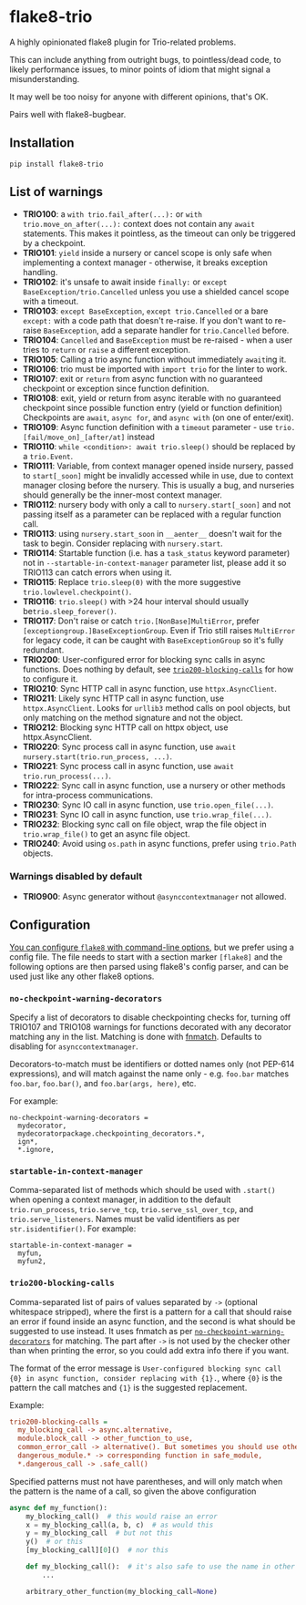 # flake8-trio

A highly opinionated flake8 plugin for Trio-related problems.

This can include anything from outright bugs, to pointless/dead code,
to likely performance issues, to minor points of idiom that might signal
a misunderstanding.

It may well be too noisy for anyone with different opinions, that's OK.

Pairs well with flake8-bugbear.

## Installation

```console
pip install flake8-trio
```

## List of warnings

- **TRIO100**: a `with trio.fail_after(...):` or `with trio.move_on_after(...):`
  context does not contain any `await` statements.  This makes it pointless, as
  the timeout can only be triggered by a checkpoint.
- **TRIO101**: `yield` inside a nursery or cancel scope is only safe when implementing a context manager - otherwise, it breaks exception handling.
- **TRIO102**: it's unsafe to await inside `finally:` or `except BaseException/trio.Cancelled` unless you use a shielded
  cancel scope with a timeout.
- **TRIO103**: `except BaseException`, `except trio.Cancelled` or a bare `except:` with a code path that doesn't re-raise. If you don't want to re-raise `BaseException`, add a separate handler for `trio.Cancelled` before.
- **TRIO104**: `Cancelled` and `BaseException` must be re-raised - when a user tries to `return` or `raise` a different exception.
- **TRIO105**: Calling a trio async function without immediately `await`ing it.
- **TRIO106**: trio must be imported with `import trio` for the linter to work.
- **TRIO107**: exit or `return` from async function with no guaranteed checkpoint or exception since function definition.
- **TRIO108**: exit, yield or return from async iterable with no guaranteed checkpoint since possible function entry (yield or function definition)
  Checkpoints are `await`, `async for`, and `async with` (on one of enter/exit).
- **TRIO109**: Async function definition with a `timeout` parameter - use `trio.[fail/move_on]_[after/at]` instead
- **TRIO110**: `while <condition>: await trio.sleep()` should be replaced by a `trio.Event`.
- **TRIO111**: Variable, from context manager opened inside nursery, passed to `start[_soon]` might be invalidly accessed while in use, due to context manager closing before the nursery. This is usually a bug, and nurseries should generally be the inner-most context manager.
- **TRIO112**: nursery body with only a call to `nursery.start[_soon]` and not passing itself as a parameter can be replaced with a regular function call.
- **TRIO113**: using `nursery.start_soon` in `__aenter__` doesn't wait for the task to begin. Consider replacing with `nursery.start`.
- **TRIO114**: Startable function (i.e. has a `task_status` keyword parameter) not in `--startable-in-context-manager` parameter list, please add it so TRIO113 can catch errors when using it.
- **TRIO115**: Replace `trio.sleep(0)` with the more suggestive `trio.lowlevel.checkpoint()`.
- **TRIO116**: `trio.sleep()` with >24 hour interval should usually be`trio.sleep_forever()`.
- **TRIO117**: Don't raise or catch `trio.[NonBase]MultiError`, prefer `[exceptiongroup.]BaseExceptionGroup`. Even if Trio still raises `MultiError` for legacy code, it can be caught with `BaseExceptionGroup` so it's fully redundant.
- **TRIO200**: User-configured error for blocking sync calls in async functions. Does nothing by default, see [`trio200-blocking-calls`](#trio200-blocking-calls) for how to configure it.
- **TRIO210**: Sync HTTP call in async function, use `httpx.AsyncClient`.
- **TRIO211**: Likely sync HTTP call in async function, use `httpx.AsyncClient`. Looks for `urllib3` method calls on pool objects, but only matching on the method signature and not the object.
- **TRIO212**: Blocking sync HTTP call on httpx object, use httpx.AsyncClient.
- **TRIO220**: Sync process call in async function, use `await nursery.start(trio.run_process, ...)`.
- **TRIO221**: Sync process call in async function, use `await trio.run_process(...)`.
- **TRIO222**: Sync call in async function, use a nursery or other methods for intra-process communications.
- **TRIO230**: Sync IO call in async function, use `trio.open_file(...)`.
- **TRIO231**: Sync IO call in async function, use `trio.wrap_file(...)`.
- **TRIO232**: Blocking sync call on file object, wrap the file object in `trio.wrap_file()` to get an async file object.
- **TRIO240**: Avoid using `os.path` in async functions, prefer using `trio.Path` objects.


### Warnings disabled by default
- **TRIO900**: Async generator without `@asynccontextmanager` not allowed.

## Configuration
[You can configure `flake8` with command-line options](https://flake8.pycqa.org/en/latest/user/configuration.html),
but we prefer using a config file. The file needs to start with a section marker `[flake8]` and the following options are then parsed using flake8's config parser, and can be used just like any other flake8 options.

### `no-checkpoint-warning-decorators`
Specify a list of decorators to disable checkpointing checks for, turning off TRIO107 and TRIO108 warnings for functions decorated with any decorator matching any in the list. Matching is done with [fnmatch](https://docs.python.org/3/library/fnmatch.html). Defaults to disabling for `asynccontextmanager`.

Decorators-to-match must be identifiers or dotted names only (not PEP-614 expressions), and will match against the name only - e.g. `foo.bar` matches `foo.bar`, `foo.bar()`, and `foo.bar(args, here)`, etc.

For example:
```
no-checkpoint-warning-decorators =
  mydecorator,
  mydecoratorpackage.checkpointing_decorators.*,
  ign*,
  *.ignore,
```


### `startable-in-context-manager`
Comma-separated list of methods which should be used with `.start()` when opening a context manager,
in addition to the default `trio.run_process`, `trio.serve_tcp`, `trio.serve_ssl_over_tcp`, and
`trio.serve_listeners`.  Names must be valid identifiers as per `str.isidentifier()`. For example:
```
startable-in-context-manager =
  myfun,
  myfun2,
```

### `trio200-blocking-calls`
Comma-separated list of pairs of values separated by `->` (optional whitespace stripped), where the first is a pattern for a call that should raise an error if found inside an async function, and the second is what should be suggested to use instead. It uses fnmatch as per [`no-checkpoint-warning-decorators`](#no-checkpoint-warning-decorators) for matching. The part after `->` is not used by the checker other than when printing the error, so you could add extra info there if you want.

The format of the error message is `User-configured blocking sync call {0} in async function, consider replacing with {1}.`, where `{0}` is the pattern the call matches and `{1}` is the suggested replacement.

Example:
```ini
trio200-blocking-calls =
  my_blocking_call -> async.alternative,
  module.block_call -> other_function_to_use,
  common_error_call -> alternative(). But sometimes you should use other_function(). Ask joe if you're unsure which one,
  dangerous_module.* -> corresponding function in safe_module,
  *.dangerous_call -> .safe_call()
```
Specified patterns must not have parentheses, and will only match when the pattern is the name of a call, so given the above configuration
```python
async def my_function():
    my_blocking_call()  # this would raise an error
    x = my_blocking_call(a, b, c)  # as would this
    y = my_blocking_call  # but not this
    y()  # or this
    [my_blocking_call][0]()  # nor this

    def my_blocking_call():  # it's also safe to use the name in other contexts
        ...

    arbitrary_other_function(my_blocking_call=None)
```
